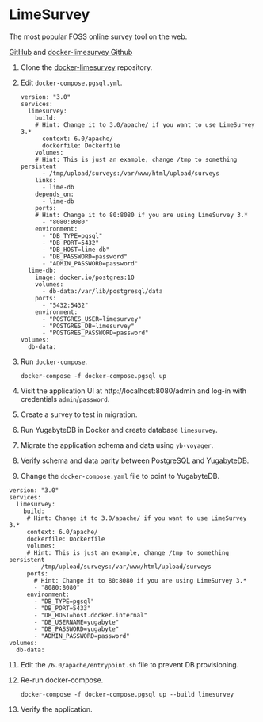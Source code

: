 # LimeSurvey

The most popular FOSS online survey tool on the web.

[GitHub](https://github.com/LimeSurvey/LimeSurvey)
and
[docker-limesurvey Github](https://github.com/martialblog/docker-limesurvey)

1. Clone the [docker-limesurvey](https://github.com/martialblog/docker-limesurvey) repository.
2. Edit `docker-compose.pgsql.yml`.

   ```
   version: "3.0"
   services:
     limesurvey:
       build:
       # Hint: Change it to 3.0/apache/ if you want to use LimeSurvey 3.*
         context: 6.0/apache/
         dockerfile: Dockerfile
       volumes:
       # Hint: This is just an example, change /tmp to something persistent
         - /tmp/upload/surveys:/var/www/html/upload/surveys
       links:
         - lime-db
       depends_on:
         - lime-db
       ports:
       # Hint: Change it to 80:8080 if you are using LimeSurvey 3.*
         - "8080:8080"
       environment:
         - "DB_TYPE=pgsql"
         - "DB_PORT=5432"
         - "DB_HOST=lime-db"
         - "DB_PASSWORD=password"
         - "ADMIN_PASSWORD=password"
     lime-db:
       image: docker.io/postgres:10
       volumes:
         - db-data:/var/lib/postgresql/data
       ports:
         - "5432:5432"
       environment:
         - "POSTGRES_USER=limesurvey"
         - "POSTGRES_DB=limesurvey"
         - "POSTGRES_PASSWORD=password"
   volumes:
     db-data:
   ```

3. Run `docker-compose`.

   ```
   docker-compose -f docker-compose.pgsql up
   ```

4. Visit the application UI at http://localhost:8080/admin and log-in with credentials `admin`/`password`.
5. Create a survey to test in migration.
6. Run YugabyteDB in Docker and create database `limesurvey`.
7. Migrate the application schema and data using `yb-voyager`.
8. Verify schema and data parity between PostgreSQL and YugabyteDB.
9. Change the `docker-compose.yaml` file to point to YugabyteDB.

```
version: "3.0"
services:
  limesurvey:
    build:
     # Hint: Change it to 3.0/apache/ if you want to use LimeSurvey 3.*
     context: 6.0/apache/
     dockerfile: Dockerfile
     volumes:
     # Hint: This is just an example, change /tmp to something persistent
       - /tmp/upload/surveys:/var/www/html/upload/surveys
     ports:
       # Hint: Change it to 80:8080 if you are using LimeSurvey 3.*
       - "8080:8080"
     environment:
       - "DB_TYPE=pgsql"
       - "DB_PORT=5433"
       - "DB_HOST=host.docker.internal"
       - "DB_USERNAME=yugabyte"
       - "DB_PASSWORD=yugabyte"
       - "ADMIN_PASSWORD=password"
volumes:
  db-data:
```

11. Edit the `/6.0/apache/entrypoint.sh` file to prevent DB provisioning.
12. Re-run docker-compose.

    ```
    docker-compose -f docker-compose.pgsql up --build limesurvey
    ```

13. Verify the application.

